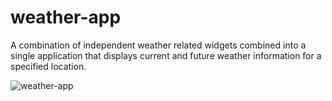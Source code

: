 # weather-app

A combination of independent weather related widgets combined into a single application that displays current and future weather information for a specified location.

![weather-app](https://github.com/stanciudrg/weather-app/assets/103588717/43c75281-8ed3-46b1-a950-5bc2a1712952)

